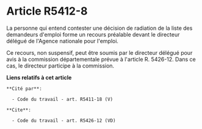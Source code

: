 # Article R5412-8

La personne qui entend contester une décision de radiation de la liste des demandeurs d'emploi forme un recours préalable
devant le directeur délégué de l'Agence nationale pour l'emploi. 

Ce recours, non suspensif, peut être soumis par le directeur délégué pour avis à la commission départementale prévue à
l'article R. 5426-12. Dans ce cas, le directeur participe à la commission.

**Liens relatifs à cet article**

	**Cité par**:

	  - Code du travail - art. R5411-18 (V)

	**Cite**:

	  - Code du travail - art. R5426-12 (VD)
